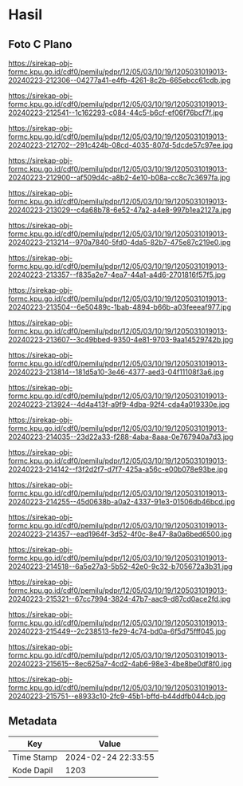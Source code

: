 # Hasil

## Foto C Plano

https://sirekap-obj-formc.kpu.go.id/cdf0/pemilu/pdpr/12/05/03/10/19/1205031019013-20240223-212306--04277a41-e4fb-4261-8c2b-665ebcc61cdb.jpg

https://sirekap-obj-formc.kpu.go.id/cdf0/pemilu/pdpr/12/05/03/10/19/1205031019013-20240223-212541--1c162293-c084-44c5-b6cf-ef06f76bcf7f.jpg

https://sirekap-obj-formc.kpu.go.id/cdf0/pemilu/pdpr/12/05/03/10/19/1205031019013-20240223-212702--291c424b-08cd-4035-807d-5dcde57c97ee.jpg

https://sirekap-obj-formc.kpu.go.id/cdf0/pemilu/pdpr/12/05/03/10/19/1205031019013-20240223-212900--af509d4c-a8b2-4e10-b08a-cc8c7c3697fa.jpg

https://sirekap-obj-formc.kpu.go.id/cdf0/pemilu/pdpr/12/05/03/10/19/1205031019013-20240223-213029--c4a68b78-6e52-47a2-a4e8-997b1ea2127a.jpg

https://sirekap-obj-formc.kpu.go.id/cdf0/pemilu/pdpr/12/05/03/10/19/1205031019013-20240223-213214--970a7840-5fd0-4da5-82b7-475e87c219e0.jpg

https://sirekap-obj-formc.kpu.go.id/cdf0/pemilu/pdpr/12/05/03/10/19/1205031019013-20240223-213357--f835a2e7-4ea7-44a1-a4d6-2701816f57f5.jpg

https://sirekap-obj-formc.kpu.go.id/cdf0/pemilu/pdpr/12/05/03/10/19/1205031019013-20240223-213504--6e50489c-1bab-4894-b66b-a03feeeaf977.jpg

https://sirekap-obj-formc.kpu.go.id/cdf0/pemilu/pdpr/12/05/03/10/19/1205031019013-20240223-213607--3c49bbed-9350-4e81-9703-9aa14529742b.jpg

https://sirekap-obj-formc.kpu.go.id/cdf0/pemilu/pdpr/12/05/03/10/19/1205031019013-20240223-213814--181d5a10-3e46-4377-aed3-04f11108f3a6.jpg

https://sirekap-obj-formc.kpu.go.id/cdf0/pemilu/pdpr/12/05/03/10/19/1205031019013-20240223-213924--4d4a413f-a9f9-4dba-92f4-cda4a019330e.jpg

https://sirekap-obj-formc.kpu.go.id/cdf0/pemilu/pdpr/12/05/03/10/19/1205031019013-20240223-214035--23d22a33-f288-4aba-8aaa-0e767940a7d3.jpg

https://sirekap-obj-formc.kpu.go.id/cdf0/pemilu/pdpr/12/05/03/10/19/1205031019013-20240223-214142--f3f2d2f7-d7f7-425a-a56c-e00b078e93be.jpg

https://sirekap-obj-formc.kpu.go.id/cdf0/pemilu/pdpr/12/05/03/10/19/1205031019013-20240223-214255--45d0638b-a0a2-4337-91e3-01506db46bcd.jpg

https://sirekap-obj-formc.kpu.go.id/cdf0/pemilu/pdpr/12/05/03/10/19/1205031019013-20240223-214357--ead1964f-3d52-4f0c-8e47-8a0a6bed6500.jpg

https://sirekap-obj-formc.kpu.go.id/cdf0/pemilu/pdpr/12/05/03/10/19/1205031019013-20240223-214518--6a5e27a3-5b52-42e0-9c32-b705672a3b31.jpg

https://sirekap-obj-formc.kpu.go.id/cdf0/pemilu/pdpr/12/05/03/10/19/1205031019013-20240223-215321--67cc7994-3824-47b7-aac9-d87cd0ace2fd.jpg

https://sirekap-obj-formc.kpu.go.id/cdf0/pemilu/pdpr/12/05/03/10/19/1205031019013-20240223-215449--2c238513-fe29-4c74-bd0a-6f5d75fff045.jpg

https://sirekap-obj-formc.kpu.go.id/cdf0/pemilu/pdpr/12/05/03/10/19/1205031019013-20240223-215615--8ec625a7-4cd2-4ab6-98e3-4be8be0df8f0.jpg

https://sirekap-obj-formc.kpu.go.id/cdf0/pemilu/pdpr/12/05/03/10/19/1205031019013-20240223-215751--e8933c10-2fc9-45b1-bffd-b44ddfb044cb.jpg


## Metadata

| Key        | Value               |
| ---------- | ------------------- |
| Time Stamp | 2024-02-24 22:33:55 |
| Kode Dapil | 1203                |



